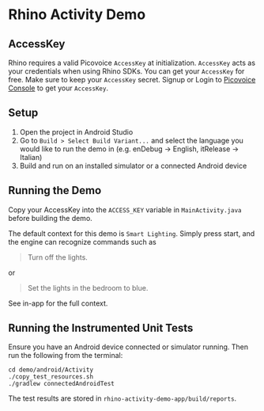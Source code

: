 # Rhino Activity Demo

## AccessKey

Rhino requires a valid Picovoice `AccessKey` at initialization. `AccessKey` acts as your credentials when using Rhino SDKs.
You can get your `AccessKey` for free. Make sure to keep your `AccessKey` secret.
Signup or Login to [Picovoice Console](https://console.picovoice.ai/) to get your `AccessKey`.

## Setup

1. Open the project in Android Studio
2. Go to `Build > Select Build Variant...` and select the language you would like to run the demo in (e.g. enDebug -> English, itRelease -> Italian)
3. Build and run on an installed simulator or a connected Android device

## Running the Demo

Copy your AccessKey into the `ACCESS_KEY` variable in `MainActivity.java` before building the demo.

The default context for this demo is `Smart Lighting`. Simply press start, and the engine can recognize commands such as

> Turn off the lights.

or

> Set the lights in the bedroom to blue.

See in-app for the full context.

## Running the Instrumented Unit Tests

Ensure you have an Android device connected or simulator running. Then run the following from the terminal:

```console
cd demo/android/Activity
./copy_test_resources.sh
./gradlew connectedAndroidTest
```

The test results are stored in `rhino-activity-demo-app/build/reports`.
